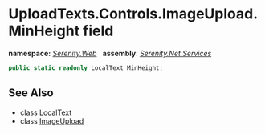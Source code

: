 # UploadTexts.Controls.ImageUpload.MinHeight field
**namespace:** *[Serenity.Web](../../README.md#serenity.web-namespace)*   **assembly**: *[Serenity.Net.Services](../../README.md)*

```csharp
public static readonly LocalText MinHeight;
```

## See Also

* class [LocalText](../Serenity.Net.Core/../../Serenity/LocalText.md)
* class [ImageUpload](../UploadTexts.Controls.ImageUpload.md)